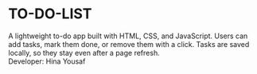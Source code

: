 # TO-DO-LIST <br>
A lightweight to-do app built with HTML, CSS, and JavaScript. Users can add tasks, mark them done, or remove them with a click. Tasks are saved locally, so they stay even after a page refresh.
<br>
Developer: Hina Yousaf
